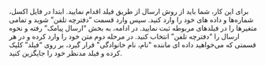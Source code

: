 <p>برای این کار، شما باید از روش ارسال از طریق فیلد اقدام نمایید. ابتدا در فایل اکسل، شماره‌ها و داده های خود را وارد کنید. سپس وارد قسمت “دفترچه تلفن” شوید و تمامی متغیرها را در فیلدهای مربوطه ثبت نمایید. در ادامه، به بخش “ارسال پیامک” رفته و نحوه ارسال را “دفترچه تلفن” انتخاب کنید. در مرحله دوم متن خود را وارد کرده و در هر قسمتی که می‌خواهید داده ای ماننده "نام، نام خانوادگی" قرار گیرد، بر روی “فیلد” کلیک کرده و فیلد مدنظر خود را جایگزین کنید.</p>